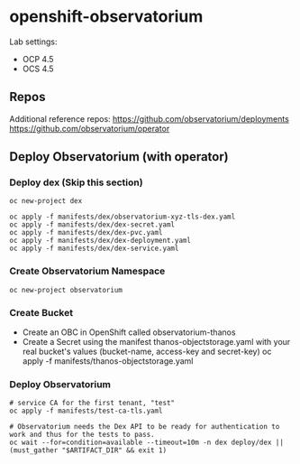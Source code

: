 # openshift-observatorium

Lab settings:

- OCP 4.5
- OCS 4.5

## Repos

Additional reference repos:
    https://github.com/observatorium/deployments
    https://github.com/observatorium/operator

## Deploy Observatorium (with operator)

### Deploy dex (Skip this section)

    oc new-project dex
    
    oc apply -f manifests/dex/observatorium-xyz-tls-dex.yaml
    oc apply -f manifests/dex/dex-secret.yaml
    oc apply -f manifests/dex/dex-pvc.yaml
    oc apply -f manifests/dex/dex-deployment.yaml
    oc apply -f manifests/dex/dex-service.yaml

### Create Observatorium Namespace
    oc new-project observatorium


### Create Bucket

  - Create an OBC in OpenShift called observatorium-thanos
  - Create a Secret using the manifest thanos-objectstorage.yaml with your real bucket's values (bucket-name, access-key and secret-key)
       oc apply -f manifests/thanos-objectstorage.yaml
       
### Deploy Observatorium
    
    # service CA for the first tenant, "test"
    oc apply -f manifests/test-ca-tls.yaml

    # Observatorium needs the Dex API to be ready for authentication to work and thus for the tests to pass.
    oc wait --for=condition=available --timeout=10m -n dex deploy/dex || (must_gather "$ARTIFACT_DIR" && exit 1)
